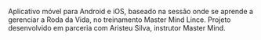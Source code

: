 Aplicativo móvel para Android e iOS, baseado na sessão onde se aprende a gerenciar a Roda da Vida, no treinamento Master Mind Lince.
Projeto desenvolvido em parceria com Aristeu Silva, instrutor Master Mind.
